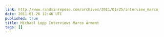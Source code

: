 ```yaml
---
link: http://www.randsinrepose.com/archives/2011/01/25/interview_marco_arment.html
date: 2011-01-26 12:46 UTC
published: true
title: Michael Lopp Interviews Marco Arment
tags: []
---
```



